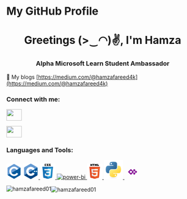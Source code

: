 # My GitHub Profile

<h1 align="center">Greetings (>‿◠)✌, I'm Hamza</h1>
<h3 align="center">Alpha Microsoft Learn Student Ambassador</h3>


📝 My blogs [https://medium.com/@hamzafareed4k](https://medium.com/@hamzafareed4k)


<h3 align="left">Connect with me:</h3>
<p align="left">





<a href="https://www.linkedin.com/in/hamzafareed/" target="blank"><img align="center" src="https://raw.githubusercontent.com/rahuldkjain/github-profile-readme-generator/master/src/images/icons/Social/linked-in-alt.svg" height="30" width="40" /></a>
  
<a href="https://medium.com/@hamzafareed4k" target="blank"><img align="center" src="https://raw.githubusercontent.com/rahuldkjain/github-profile-readme-generator/master/src/images/icons/Social/medium.svg" height="30" width="40" /></a>


<h3 align="left">Languages and Tools:</h3>
  
<p align="left"> <a href="https://www.cprogramming.com/" target="_blank"> <img src="https://raw.githubusercontent.com/devicons/devicon/master/icons/c/c-original.svg" alt="c" width="40" height="40"/></a> <a href="https://www.w3schools.com/cpp/" target="_blank"> <img src="https://raw.githubusercontent.com/devicons/devicon/master/icons/cplusplus/cplusplus-original.svg" alt="cplusplus" width="40" height="40"/> </a> <a href="https://www.w3schools.com/css/" target="_blank"> <img src="https://raw.githubusercontent.com/devicons/devicon/master/icons/css3/css3-original-wordmark.svg" alt="css3" width="40" height="40"/> </a> <a href="https://powerbi.microsoft.com/en-us//" target="_blank"> <img src="https://upload.vectorlogo.zone/logos/microsoft_powerbi/images/985205ac-fb3d-4c80-97f4-7bc0fec8c67d.svg" alt="power-bi" width="40" height="40"/> </a> <a href="https://www.w3.org/html/" target="_blank"> <img src="https://raw.githubusercontent.com/devicons/devicon/master/icons/html5/html5-original-wordmark.svg" alt="html5" width="40" height="40"/> </a> <a href="https://www.python.org" target="_blank"> <img src="https://raw.githubusercontent.com/devicons/devicon/master/icons/python/python-original.svg" alt="python" width="50" height="50"/> </a> <a href="https://powerapps.microsoft.com/en-us" target="_blank"> <img src="data:image/svg+xml,%20%3Csvg%20%20viewBox%3D'-600%20-600%203048%203048'%20xmlns%3D'http%3A%2F%2Fwww.w3.org%2F2000%2Fsvg'%3E%3Cpath%20d%3D'M1355%201121q31%200%2053%2022l159%20160q22%2022%2022%2053%200%2030-22%2052l-159%20160q-22%2022-53%2022t-53-22l-159-160q-22-22-22-52%200-31%2022-53l159-160q22-22%2053-22zm331-331q31%200%2053%2022l159%20159q22%2022%2022%2053t-22%2053l-159%20159q-22%2022-53%2022t-53-22l-159-159q-22-22-22-53t22-53l159-159q22-22%2053-22zm-428%20234q0%2017-7%2031t-19%2027-23%2024-24%2022l-439%20439q-22%2022-53%2022t-53-22l-438-439q-11-11-24-22t-24-23-18-27-8-32q0-17%207-31t19-28%2024-24%2024-22l438-438q22-22%2053-22t53%2022l439%20438q11%2011%2023%2022t24%2024%2018%2027%208%2032zm-565%20234q31%200%2053-22l118-119q10-10%2021-20t21-21%2015-23%206-29q0-31-22-53L746%20812q-22-22-53-22t-53%2022L481%20971q-22%2022-22%2053%200%2016%206%2028t15%2024%2020%2021%2022%2020l118%20119q22%2022%2053%2022zm662-331q-31%200-53-22l-159-160q-22-22-22-52%200-31%2022-53l159-159q22-22%2053-22t53%2022l159%20159q22%2022%2022%2053%200%2030-22%2052l-159%20160q-22%2022-53%2022z'%20fill%3D'%23881798'%3E%3C%2Fpath%3E%3C%2Fsvg%3E" alt="python" width="40" height="40"/> </a> </p>

<p><img align="left" src="https://github-readme-stats.vercel.app/api/top-langs?username=hamzafareed01&show_icons=true&locale=en&layout=compact" alt="hamzafareed01" /></p>

>

<p><img align="center" src="https://github-readme-streak-stats.herokuapp.com/?user=hamzafareed01&" alt="hamzafareed01" /></p>

